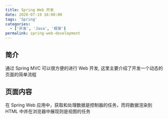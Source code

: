 ```yaml
---
title: Spring Web 开发
date: 2020-07-19 16:00:00
tags: 'Spring'
categories:
  - ['开发', 'Java', '框架']
permalink: spring-web-development
---
```


## 简介

通过 Spring MVC 可以很方便的进行 Web 开发, 这里主要介绍了开发一个动态的页面的简单流程

## 页面内容

在 Spring Web 应用中，获取和处理数据是控制器的任务，而将数据渲染到 HTML 中并在浏览器中展现则是视图的任务
